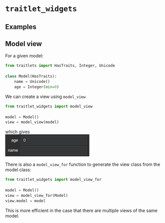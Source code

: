 `traitlet_widgets`
==================

Examples
--------
## Model view
For a given model:
```python
from traitlets import HasTraits, Integer, Unicode

class Model(HasTraits):
    name = Unicode()
    age = Integer(min=0)
```

We can create a view using `model_view`
```python
from traitlet_widgets import model_view

model = Model()
view = model_view(model)
```
which gives  
![Screenshot of result of `model_view`](images/model_view.png)

There is also a `model_view_for` function to generate the view class from the model class:
```python
from traitlet_widgets import model_view_for

model = Model()
view = model_view_for(Model)
view.model = model
```
This is more efficient in the case that there are multiple views of the same model.
